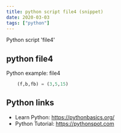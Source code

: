 ```yaml
---
title: python script file4 (snippet)
date: 2020-03-03
tags: ["python"]
---
```

Python script 'file4'


## python file4

Python example: file4

```python
    (f,b,fb) = (3,5,15)


```

## Python links

- Learn Python: https://pythonbasics.org/
- Python Tutorial: https://pythonspot.com
